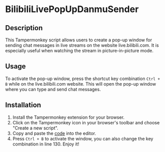 # BilibiliLivePopUpDanmuSender

## Description

This Tampermonkey script allows users to create a pop-up window for sending chat messages in live streams on the website live.bilibili.com. It is especially useful when watching the stream in picture-in-picture mode.

## Usage

To activate the pop-up window, press the shortcut key combination `Ctrl + B` while on the live.bilibili.com website. This will open the pop-up window where you can type and send chat messages.

## Installation

1. Install the Tampermonkey extension for your browser.
2. Click on the Tampermonkey icon in your browser's toolbar and choose "Create a new script".
3. Copy and paste the [code](https://github.com/Huaaudio/BilibiliLivePopUpDanmuSender/blob/main/userscript.js) into the editor.
4. Press `Ctrl + B` to activate the window, you can also change the key combination in line 130. Enjoy it!
